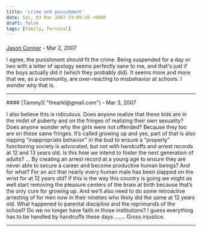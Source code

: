```yaml
---
title: 'crime and punishment'
date: Sat, 03 Mar 2007 23:09:38 +0000
draft: false
tags: [Family, Personal]
---
```



#### 
[Jason Connor](http://glutt.com "jlc@glutt.com") - <time datetime="2007-03-06 16:44:07">Mar 2, 2007</time>

I agree, the punishment should fit the crime. Being suspended for a day or two with a letter of apology seems perfectly sane to me, and that's just if the boys actually did it (which they probably did). It seems more and more that we, as a community, are over-reacting to misbehavior at schools. I wonder why that is.
<hr />
#### 
[Tammy]( "tlmarkl@gmail.com") - <time datetime="2007-03-07 12:02:21">Mar 3, 2007</time>

I also believe this is ridiculous. Does anyone realize that these kids are in the midst of puberty and on the fringes of realizing their own sexuality? Does anyone wonder why the girls were not offended? Because they too are on those same fringes. It’s called growing up and yes, part of that is also nipping “inappropriate behavior” in the bud to ensure a “properly” functioning society is advocated, but not with handcuffs and arrest records at 12 and 13 years old. Is this how we intend to foster the next generation of adults? … By creating an arrest record at a young age to ensure they are never able to secure a career and become productive human beings? And for what? For an act that nearly every human male has been slapped on the wrist for at 12 years old? If this is the way this country is going we might as well start removing the pleasure centers of the brain at birth because that’s the only cure for growing up. And we’ll also need to do some retroactive arresting of for men now in their nineties who likely did the same at 12 years old. What happened to parental discipline and the reprimands of the school? Do we no longer have faith in those institutions? I guess everything has to be handled by handcuffs these days ……. Gross injustice.
<hr />
